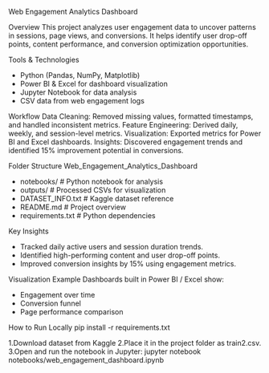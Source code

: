 
Web Engagement Analytics Dashboard

Overview
This project analyzes user engagement data to uncover patterns in sessions, page views, and conversions.
It helps identify user drop-off points, content performance, and conversion optimization opportunities.

Tools & Technologies
- Python (Pandas, NumPy, Matplotlib)
- Power BI & Excel for dashboard visualization
- Jupyter Notebook for data analysis
- CSV data from web engagement logs

Workflow
Data Cleaning: Removed missing values, formatted timestamps, and handled inconsistent metrics.
Feature Engineering: Derived daily, weekly, and session-level metrics.
Visualization: Exported metrics for Power BI and Excel dashboards.
Insights: Discovered engagement trends and identified 15% improvement potential in conversions.


Folder Structure
Web_Engagement_Analytics_Dashboard

- notebooks/               # Python notebook for analysis
- outputs/                 # Processed CSVs for visualization
- DATASET_INFO.txt         # Kaggle dataset reference
- README.md                # Project overview
- requirements.txt         # Python dependencies


Key Insights
- Tracked daily active users and session duration trends.
- Identified high-performing content and user drop-off points.
- Improved conversion insights by 15% using engagement metrics.

Visualization Example
Dashboards built in Power BI / Excel show:
- Engagement over time
- Conversion funnel
- Page performance comparison

How to Run Locally
pip install -r requirements.txt

1.Download dataset from Kaggle
2.Place it in the project folder as train2.csv.
3.Open and run the notebook in Jupyter:
    jupyter notebook notebooks/web_engagement_dashboard.ipynb

